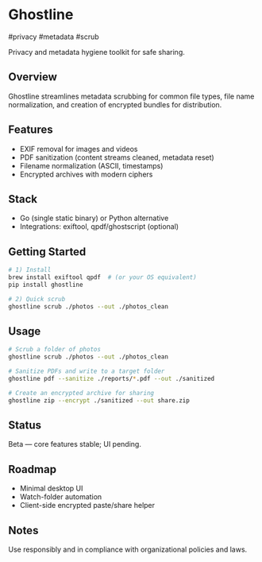 # Ghostline

<p><span class="badge">#privacy</span> <span class="badge">#metadata</span> <span class="badge">#scrub</span></p>

Privacy and metadata hygiene toolkit for safe sharing.

## Overview

Ghostline streamlines metadata scrubbing for common file types, file name normalization, and creation of encrypted bundles for distribution.

## Features

- EXIF removal for images and videos
- PDF sanitization (content streams cleaned, metadata reset)
- Filename normalization (ASCII, timestamps)
- Encrypted archives with modern ciphers

## Stack

- Go (single static binary) or Python alternative
- Integrations: exiftool, qpdf/ghostscript (optional)

## Getting Started

```bash
# 1) Install
brew install exiftool qpdf  # (or your OS equivalent)
pip install ghostline

# 2) Quick scrub
ghostline scrub ./photos --out ./photos_clean
```

## Usage

```bash
# Scrub a folder of photos
ghostline scrub ./photos --out ./photos_clean

# Sanitize PDFs and write to a target folder
ghostline pdf --sanitize ./reports/*.pdf --out ./sanitized

# Create an encrypted archive for sharing
ghostline zip --encrypt ./sanitized --out share.zip
```

## Status

Beta — core features stable; UI pending.

## Roadmap

- Minimal desktop UI
- Watch-folder automation
- Client-side encrypted paste/share helper

## Notes

Use responsibly and in compliance with organizational policies and laws.
